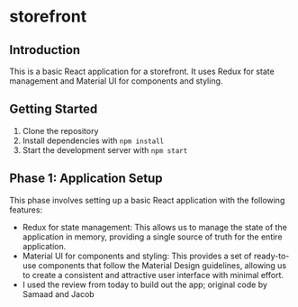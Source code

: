 # storefront

## Introduction

This is a basic React application for a storefront. It uses Redux for state management and Material UI for components and styling. 

## Getting Started

1. Clone the repository
2. Install dependencies with `npm install`
3. Start the development server with `npm start`


## Phase 1: Application Setup

This phase involves setting up a basic React application with the following features:

- Redux for state management: This allows us to manage the state of the application in memory, providing a single source of truth for the entire application.
- Material UI for components and styling: This provides a set of ready-to-use components that follow the Material Design guidelines, allowing us to create a consistent and attractive user interface with minimal effort.
- I used the review from today to build out the app; original code by Samaad and Jacob
